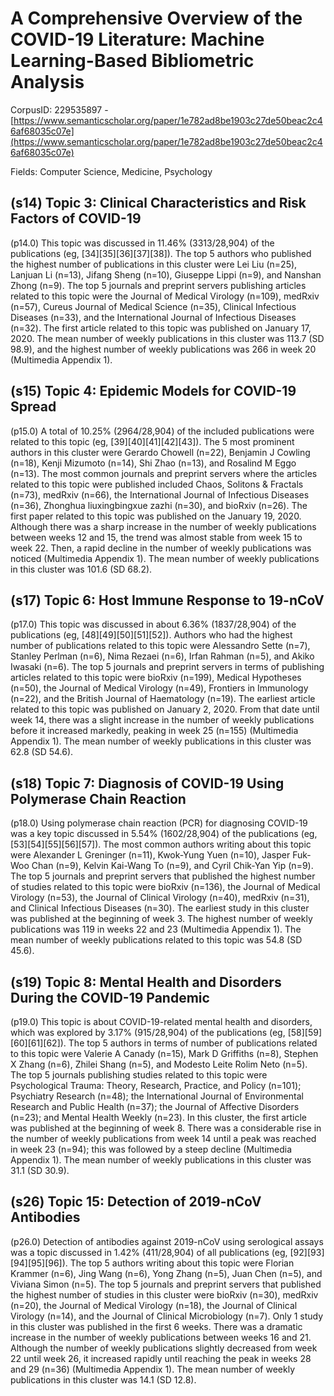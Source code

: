# A Comprehensive Overview of the COVID-19 Literature: Machine Learning-Based Bibliometric Analysis

CorpusID: 229535897 - [https://www.semanticscholar.org/paper/1e782ad8be1903c27de50beac2c46af68035c07e](https://www.semanticscholar.org/paper/1e782ad8be1903c27de50beac2c46af68035c07e)

Fields: Computer Science, Medicine, Psychology

## (s14) Topic 3: Clinical Characteristics and Risk Factors of COVID-19
(p14.0) This topic was discussed in 11.46% (3313/28,904) of the publications (eg, [34][35][36][37][38]). The top 5 authors who published the highest number of publications in this cluster were Lei Liu (n=25), Lanjuan Li (n=13), Jifang Sheng (n=10), Giuseppe Lippi (n=9), and Nanshan Zhong (n=9). The top 5 journals and preprint servers publishing articles related to this topic were the Journal of Medical Virology (n=109), medRxiv (n=57), Cureus Journal of Medical Science (n=35), Clinical Infectious Diseases (n=33), and the International Journal of Infectious Diseases (n=32). The first article related to this topic was published on January 17, 2020. The mean number of weekly publications in this cluster was 113.7 (SD 98.9), and the highest number of weekly publications was 266 in week 20 (Multimedia Appendix 1).
## (s15) Topic 4: Epidemic Models for COVID-19 Spread
(p15.0) A total of 10.25% (2964/28,904) of the included publications were related to this topic (eg, [39][40][41][42][43]). The 5 most prominent authors in this cluster were Gerardo Chowell (n=22), Benjamin J Cowling (n=18), Kenji Mizumoto (n=14), Shi Zhao (n=13), and Rosalind M Eggo (n=13). The most common journals and preprint servers where the articles related to this topic were published included Chaos, Solitons & Fractals (n=73), medRxiv (n=66), the International Journal of Infectious Diseases (n=36), Zhonghua liuxingbingxue zazhi (n=30), and bioRxiv (n=26). The first paper related to this topic was published on the January 19, 2020. Although there was a sharp increase in the number of weekly publications between weeks 12 and 15, the trend was almost stable from week 15 to week 22. Then, a rapid decline in the number of weekly publications was noticed (Multimedia Appendix 1). The mean number of weekly publications in this cluster was 101.6 (SD 68.2).
## (s17) Topic 6: Host Immune Response to 19-nCoV
(p17.0) This topic was discussed in about 6.36% (1837/28,904) of the publications (eg, [48][49][50][51][52]). Authors who had the highest number of publications related to this topic were Alessandro Sette (n=7), Stanley Perlman (n=6), Nima Rezaei (n=6), Irfan Rahman (n=5), and Akiko Iwasaki (n=6). The top 5 journals and preprint servers in terms of publishing articles related to this topic were bioRxiv (n=199), Medical Hypotheses (n=50), the Journal of Medical Virology (n=49), Frontiers in Immunology (n=22), and the British Journal of Haematology (n=19). The earliest article related to this topic was published on January 2, 2020. From that date until week 14, there was a slight increase in the number of weekly publications before it increased markedly, peaking in week 25 (n=155) (Multimedia Appendix 1). The mean number of weekly publications in this cluster was 62.8 (SD 54.6).
## (s18) Topic 7: Diagnosis of COVID-19 Using Polymerase Chain Reaction
(p18.0) Using polymerase chain reaction (PCR) for diagnosing COVID-19 was a key topic discussed in 5.54% (1602/28,904) of the publications (eg, [53][54][55][56][57]). The most common authors writing about this topic were Alexander L Greninger (n=11), Kwok-Yung Yuen (n=10), Jasper Fuk-Woo Chan (n=9), Kelvin Kai-Wang To (n=9), and Cyril Chik-Yan Yip (n=9). The top 5 journals and preprint servers that published the highest number of studies related to this topic were bioRxiv (n=136), the Journal of Medical Virology (n=53), the Journal of Clinical Virology (n=40), medRxiv (n=31), and Clinical Infectious Diseases (n=30). The earliest study in this cluster was published at the beginning of week 3. The highest number of weekly publications was 119 in weeks 22 and 23 (Multimedia Appendix 1). The mean number of weekly publications related to this topic was 54.8 (SD 45.6).
## (s19) Topic 8: Mental Health and Disorders During the COVID-19 Pandemic
(p19.0) This topic is about COVID-19-related mental health and disorders, which was explored by 3.17% (915/28,904) of the publications (eg, [58][59][60][61][62]). The top 5 authors in terms of number of publications related to this topic were Valerie A Canady (n=15), Mark D Griffiths (n=8), Stephen X Zhang (n=6), Zhilei Shang (n=5), and Modesto Leite Rolim Neto (n=5). The top 5 journals publishing studies related to this topic were Psychological Trauma: Theory, Research, Practice, and Policy (n=101); Psychiatry Research (n=48); the International Journal of Environmental Research and Public Health (n=37); the Journal of Affective Disorders (n=23); and Mental Health Weekly (n=23). In this cluster, the first article was published at the beginning of week 8. There was a considerable rise in the number of weekly publications from week 14 until a peak was reached in week 23 (n=94); this was followed by a steep decline (Multimedia Appendix 1). The mean number of weekly publications in this cluster was 31.1 (SD 30.9).
## (s26) Topic 15: Detection of 2019-nCoV Antibodies
(p26.0) Detection of antibodies against 2019-nCoV using serological assays was a topic discussed in 1.42% (411/28,904) of all publications (eg, [92][93][94][95][96]). The top 5 authors writing about this topic were Florian Krammer (n=6), Jing Wang (n=6), Yong Zhang (n=5), Juan Chen (n=5), and Viviana Simon (n=5). The top 5 journals and preprint servers that published the highest number of studies in this cluster were bioRxiv (n=30), medRxiv (n=20), the Journal of Medical Virology (n=18), the Journal of Clinical Virology (n=14), and the Journal of Clinical Microbiology (n=7). Only 1 study in this cluster was published in the first 6 weeks. There was a dramatic increase in the number of weekly publications between weeks 16 and 21. Although the number of weekly publications slightly decreased from week 22 until week 26, it increased rapidly until reaching the peak in weeks 28 and 29 (n=36) (Multimedia Appendix 1). The mean number of weekly publications in this cluster was 14.1 (SD 12.8).
